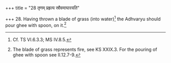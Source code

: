 +++
title = "28 तृणम् प्रहृत्य स्रौवमाघारयति"

+++
28. Having thrown a blade of grass (into water)[^1] the Adhvaryu should pour ghee with spoon, on it.[^2]  

[^1]: Cf. TS VI.6.3.3; MS IV.8.5.  

[^2]: The blade of grass represents fire, see KS XXIX.3. For the pouring of ghee with spoon see II.12.7-9.  
